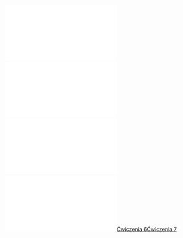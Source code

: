 ![ALGA-Wyklad_05](Notatki/Semestr%201/Algebra%20liniowa%20z%20geometri%C4%85%20analityczn%C4%85/Wyk%C5%82ady/Wyk%C5%82ad%204/ALGA-Wyklad_05.pdf)
![Wyklad_5a](Notatki/Semestr%201/Algebra%20liniowa%20z%20geometri%C4%85%20analityczn%C4%85/Wyk%C5%82ady/Wyk%C5%82ad%204/Wyklad_5a.pdf)
![Wyklad_4a_cz2](Notatki/Semestr%201/Algebra%20liniowa%20z%20geometri%C4%85%20analityczn%C4%85/Wyk%C5%82ady/Wyk%C5%82ad%204/Wyklad_4a_cz2.pdf)
![Drawing 2022-11-08 13.16.09.excalidraw](Notatki/Semestr%201/Algebra%20liniowa%20z%20geometri%C4%85%20analityczn%C4%85/Wyk%C5%82ady/Wyk%C5%82ad%204/Drawing%202022-11-08%2013.16.09.excalidraw.md)[Ćwiczenia 6](Notatki/Semestr%201/Algebra%20liniowa%20z%20geometri%C4%85%20analityczn%C4%85/%C4%86wiczenia/%C4%86wiczenia%206/%C4%86wiczenia%206.md)[Ćwiczenia 7](Notatki/Semestr%201/Algebra%20liniowa%20z%20geometri%C4%85%20analityczn%C4%85/%C4%86wiczenia/%C4%86wiczenia%207/%C4%86wiczenia%207.md)